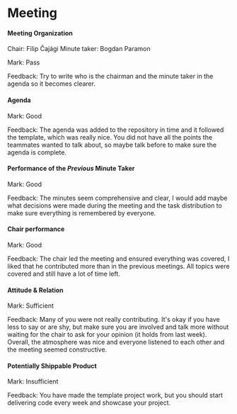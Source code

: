 # Meeting


#### Meeting Organization

Chair: Filip Čajági
Minute taker: Bogdan Paramon

Mark: Pass

Feedback: Try to write who is the chairman and the minute taker in the agenda so it becomes clearer.

#### Agenda 

Mark: Good

Feedback: The agenda was added to the repository in time and it followed the template, which was really nice. You did not have all the points the teammates wanted to talk about, so maybe talk before to make sure the agenda is complete.


#### Performance of the *Previous* Minute Taker

Mark: Good

Feedback: The minutes seem comprehensive and clear, I would add maybe what decisions were made during the meeting and the task distribution to make sure everything is remembered by everyone.


#### Chair performance

Mark: Good

Feedback: The chair led the meeting and ensured everything was covered, I liked that he contributed more than in the previous meetings. All topics were covered and still have a lot of time left.


#### Attitude & Relation

Mark: Sufficient

Feedback: Many of you were not really contributing. It's okay if you have less to say or are shy, but make sure you are involved and talk more without waiting for the chair to ask for your opinion (it holds from last week). Overall, the atmosphere was nice and everyone listened to each other and the meeting seemed constructive.


#### Potentially Shippable Product

Mark: Insufficient

Feedback: You have made the template project work, but you should start delivering code every week and showcase your project.